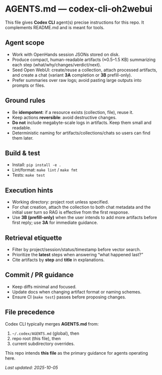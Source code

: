 # AGENTS.md — codex-cli-oh2webui

This file gives **Codex CLI** agent(s) precise instructions for this repo. It complements README.md and is meant for tools.

## Agent scope
- Work with OpenHands session JSONs stored on disk.
- Produce compact, human-readable artifacts (≈0.5–1.5 KB) summarizing each step (what/why/changes/verdict/next).
- Seed Open WebUI: create/reuse a collection, attach processed artifacts, and create a chat (variant **3A** completion or **3B** prefill-only).
- Prefer summaries over raw logs; avoid pasting large outputs into prompts or files.

## Ground rules
- Be **idempotent**: if a resource exists (collection, file), reuse it.
- Keep actions **reversible**: avoid destructive changes.
- **Do not** include megabyte-scale logs in artifacts. Keep them small and readable.
- Deterministic naming for artifacts/collections/chats so users can find them later.

## Build & test
- Install: `pip install -e .`
- Lint/format: `make lint` / `make fmt`
- Tests: `make test`

## Execution hints
- Working directory: project root unless specified.
- For chat creation, attach the collection to both chat metadata and the initial user turn so RAG is effective from the first response.
- Use **3B (prefill-only)** when the user intends to add more artifacts before first reply; use **3A** for immediate guidance.

## Retrieval etiquette
- Filter by project/session/status/timestamp before vector search.
- Prioritize the **latest** steps when answering “what happened last?”
- Cite artifacts by **step** and **title** in explanations.

## Commit / PR guidance
- Keep diffs minimal and focused.
- Update docs when changing artifact format or naming schemes.
- Ensure CI (`make test`) passes before proposing changes.

## File precedence
Codex CLI typically merges **AGENTS.md** from:
1. `~/.codex/AGENTS.md` (global), then
2. repo root (this file), then
3. current subdirectory overrides.

This repo intends **this file** as the primary guidance for agents operating here.

_Last updated: 2025-10-05_
